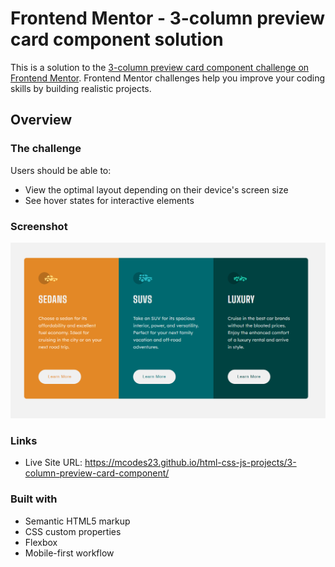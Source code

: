 # Frontend Mentor - 3-column preview card component solution

This is a solution to the [3-column preview card component challenge on Frontend Mentor](https://www.frontendmentor.io/challenges/3column-preview-card-component-pH92eAR2-). Frontend Mentor challenges help you improve your coding skills by building realistic projects.

## Overview

### The challenge

Users should be able to:

- View the optimal layout depending on their device's screen size
- See hover states for interactive elements

### Screenshot

![](./assets/Screenshot.png)

### Links

- Live Site URL: https://mcodes23.github.io/html-css-js-projects/3-column-preview-card-component/

### Built with

- Semantic HTML5 markup
- CSS custom properties
- Flexbox
- Mobile-first workflow
